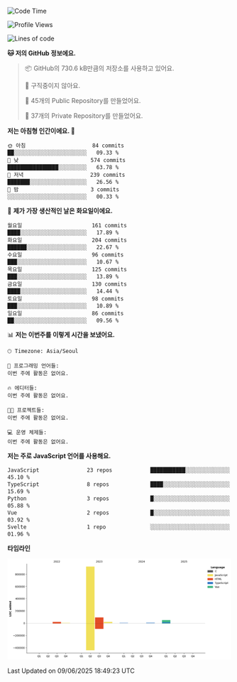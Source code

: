 <!--START_SECTION:waka-->
![Code Time](http://img.shields.io/badge/Code%20Time-131%20hrs%204%20mins-blue)

![Profile Views](http://img.shields.io/badge/Profile%20Views-0-blue)

![Lines of code](https://img.shields.io/badge/%EC%A0%80%EB%8A%94%20%EC%97%AC%ED%83%9C%EA%B9%8C%EC%A7%80%20-1.1%20million%20%EC%A4%84%EC%9D%98%20%EC%BD%94%EB%93%9C%EB%A5%BC%20%EC%9E%91%EC%84%B1%ED%96%88%EC%96%B4%EC%9A%94.-blue)

**🐱 저의 GitHub 정보에요.** 

> 📦 GitHub의 730.6 kB만큼의 저장소를 사용하고 있어요. 
 > 
> 🚫 구직중이지 않아요.
 > 
> 📜 45개의 Public Repository를 만들었어요. 
 > 
> 🔑 37개의 Private Repository를 만들었어요. 
 > 
**저는 아침형 인간이에요. 🐤** 

```text
🌞 아침                     84 commits          ██░░░░░░░░░░░░░░░░░░░░░░░   09.33 % 
🌆 낮　                     574 commits         ████████████████░░░░░░░░░   63.78 % 
🌃 저녁                     239 commits         ███████░░░░░░░░░░░░░░░░░░   26.56 % 
🌙 밤　                     3 commits           ░░░░░░░░░░░░░░░░░░░░░░░░░   00.33 % 
```
📅 **제가 가장 생산적인 날은 화요일이에요.** 

```text
월요일                      161 commits         ████░░░░░░░░░░░░░░░░░░░░░   17.89 % 
화요일                      204 commits         ██████░░░░░░░░░░░░░░░░░░░   22.67 % 
수요일                      96 commits          ███░░░░░░░░░░░░░░░░░░░░░░   10.67 % 
목요일                      125 commits         ███░░░░░░░░░░░░░░░░░░░░░░   13.89 % 
금요일                      130 commits         ████░░░░░░░░░░░░░░░░░░░░░   14.44 % 
토요일                      98 commits          ███░░░░░░░░░░░░░░░░░░░░░░   10.89 % 
일요일                      86 commits          ██░░░░░░░░░░░░░░░░░░░░░░░   09.56 % 
```


📊 **저는 이번주를 이렇게 시간을 보냈어요.** 

```text
🕑︎ Timezone: Asia/Seoul

💬 프로그래밍 언어들: 
이번 주에 활동은 없어요.

🔥 에디터들: 
이번 주에 활동은 없어요.

🐱‍💻 프로젝트들: 
이번 주에 활동은 없어요.

💻 운영 체제들: 
이번 주에 활동은 없어요.
```

**저는 주로 JavaScript 언어를 사용해요.** 

```text
JavaScript               23 repos            ███████████░░░░░░░░░░░░░░   45.10 % 
TypeScript               8 repos             ████░░░░░░░░░░░░░░░░░░░░░   15.69 % 
Python                   3 repos             █░░░░░░░░░░░░░░░░░░░░░░░░   05.88 % 
Vue                      2 repos             █░░░░░░░░░░░░░░░░░░░░░░░░   03.92 % 
Svelte                   1 repo              ░░░░░░░░░░░░░░░░░░░░░░░░░   01.96 % 
```



**타임라인**

![Lines of Code chart](https://raw.githubusercontent.com/project-dy/project-dy/main/assets/bar_graph.png)


 Last Updated on 09/06/2025 18:49:23 UTC
<!--END_SECTION:waka-->
